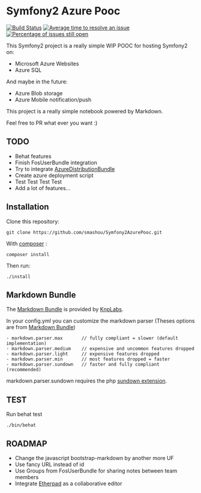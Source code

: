 Symfony2 Azure Pooc
========================

[![Build Status](https://travis-ci.org/smashou/Symfony2AzurePooc.svg?branch=master)](https://travis-ci.org/smashou/Symfony2AzurePooc)
[![Average time to resolve an issue](http://isitmaintained.com/badge/resolution/smashou/Symfony2AzurePooc.svg)](http://isitmaintained.com/project/smashou/Symfony2AzurePooc "Average time to resolve an issue")
[![Percentage of issues still open](http://isitmaintained.com/badge/open/smashou/Symfony2AzurePooc.svg)](http://isitmaintained.com/project/smashou/Symfony2AzurePooc "Percentage of issues still open")

This Symfony2 project is a really simple WIP POOC for hosting Symfony2 on:
 * Microsoft Azure Websites
 * Azure SQL

And maybe in the future:
* Azure Blob storage
* Azure Mobile notification/push


This project is a really simple notebook powered by Markdown.

Feel free to PR what ever you want :)


TODO
----

* Behat features
* Finish FosUserBundle integration
* Try to integrate [AzureDistributionBundle](https://github.com/brainsonic/AzureDistributionBundle)
* Create azure deployment script
* Test Test Test Test
* Add a lot of features...


Installation
------------

Clone this repository:
```
git clone https://github.com/smashou/Symfony2AzurePooc.git
```

With  [composer](http://packagist.org) :
```
composer install
```

Then run:
```
./install
```

Markdown Bundle
---------------

The [Markdown Bundle](https://github.com/KnpLabs/KnpMarkdownBundle) is provided by [KnpLabs](http://knplabs.com/).

In your config.yml you can customize the markdown parser (Theses options are from [Markdown Bundle](https://github.com/KnpLabs/KnpMarkdownBundle))
```
- markdown.parser.max       // fully compliant = slower (default implementation)
- markdown.parser.medium    // expensive and uncommon features dropped
- markdown.parser.light     // expensive features dropped
- markdown.parser.min       // most features dropped = faster
- markdown.parser.sundown   // faster and fully compliant (recommended)
```

markdown.parser.sundown requires the php [sundown extension](https://github.com/chobie/php-sundown).


TEST
----
Run behat test
```
./bin/behat
```


ROADMAP
-------

* Change the javascript bootstrap-markdown by another more UF
* Use fancy URL instead of id
* Use Groups from FosUserBundle for sharing notes between team members
* Integrate [Etherpad](http://etherpad.org/) as a collaborative editor

